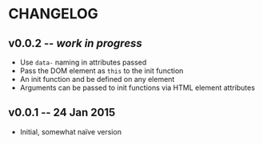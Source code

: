 # CHANGELOG

## v0.0.2 -- *work in progress*
* Use `data-` naming in attributes passed
* Pass the DOM element as `this` to the init function
* An init function and be defined on any element
* Arguments can be passed to init functions via HTML element attributes


## v0.0.1 -- 24 Jan 2015
* Initial, somewhat naïve version
 